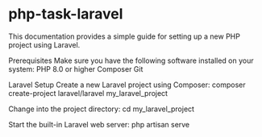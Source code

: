 # php-task-laravel

This documentation provides a simple guide for setting up a new PHP project using Laravel.

Prerequisites
Make sure you have the following software installed on your system:
PHP 8.0 or higher
Composer
Git

Laravel Setup
Create a new Laravel project using Composer:
composer create-project laravel/laravel my_laravel_project

Change into the project directory:
cd my_laravel_project

Start the built-in Laravel web server:
php artisan serve

